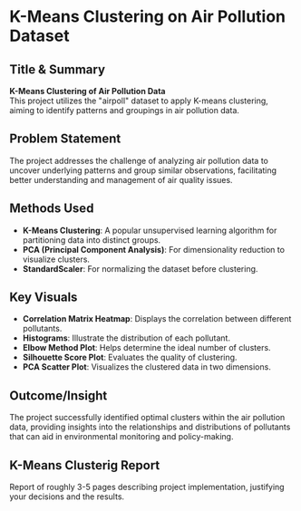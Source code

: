 # K-Means Clustering on Air Pollution Dataset

## Title & Summary
**K-Means Clustering of Air Pollution Data**  
This project utilizes the "airpoll" dataset to apply K-means clustering, aiming to identify patterns and groupings in air pollution data.

## Problem Statement
The project addresses the challenge of analyzing air pollution data to uncover underlying patterns and group similar observations, facilitating better understanding and management of air quality issues.

## Methods Used
- **K-Means Clustering**: A popular unsupervised learning algorithm for partitioning data into distinct groups.
- **PCA (Principal Component Analysis)**: For dimensionality reduction to visualize clusters.
- **StandardScaler**: For normalizing the dataset before clustering.

## Key Visuals
- **Correlation Matrix Heatmap**: Displays the correlation between different pollutants.
- **Histograms**: Illustrate the distribution of each pollutant.
- **Elbow Method Plot**: Helps determine the ideal number of clusters.
- **Silhouette Score Plot**: Evaluates the quality of clustering.
- **PCA Scatter Plot**: Visualizes the clustered data in two dimensions.

## Outcome/Insight
The project successfully identified optimal clusters within the air pollution data, providing insights into the relationships and distributions of pollutants that can aid in environmental monitoring and policy-making.
## K-Means Clusterig Report
Report of roughly 3-5 pages describing project implementation, justifying your decisions and the results.
